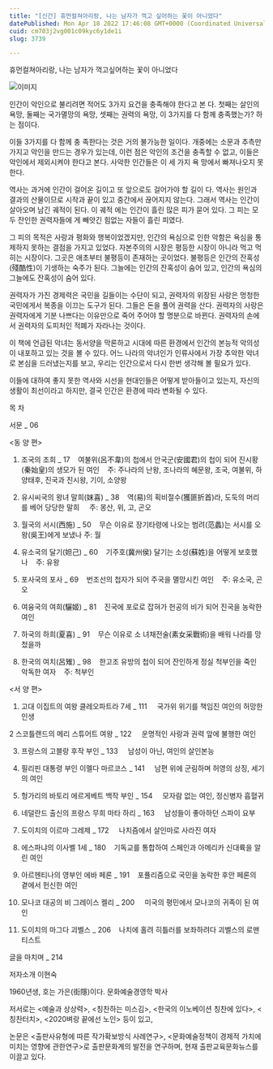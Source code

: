 ```yaml
---
title: "[신간] 휴먼컬쳐아리랑, 나는 남자가 꺽고 싶어하는 꽃이 아니었다"
datePublished: Mon Apr 18 2022 17:46:08 GMT+0000 (Coordinated Universal Time)
cuid: cm703j2vg001c09kyc6y1de1i
slug: 3739

---
```



휴먼컬쳐아리랑, 나는 남자가 꺽고싶어하는 꽃이 아니었다

![이미지](https://cdn.hashnode.com/res/hashnode/image/upload/v1739255013652/c4dee55c-c43f-4ec1-a988-67e7245e5da3.jpeg)

인간이 악인으로 불리려면 적어도 3가지 요건을 충족해야 한다고 본 다. 첫째는 살인의 욕망, 둘째는 국가멸망의 욕망, 셋째는 권력의 욕망, 이 3가지를 다 함께 충족했는가? 하는 점이다.

이들 3가지를 다 함께 충 족한다는 것은 거의 불가능한 일이다. 개중에는 소문과 추측만 가지고 악인을 만드는 경우가 있는데, 이런 점은 악인의 조건을 충족할 수 없고, 이들은 악인에서 제외시켜야 한다고 본다. 사악한 인간들은 이 세 가지 욕 망에서 빠져나오지 못한다.

역사는 과거에 인간이 걸어온 길이고 또 앞으로도 걸어가야 할 길이 다. 역사는 원인과 결과의 산물이므로 시작과 끝이 있고 중간에서 끊어지지 않는다. 그래서 역사는 인간이 살아오며 남긴 궤적이 된다. 이 궤적 에는 인간이 흘린 많은 피가 묻어 있다. 그 피는 모두 잔인한 권력자들에 게 빼앗긴 힘없는 자들이 흘린 피였다.

그 피의 목적은 사랑과 평화와 행복이었겠지만, 인간의 욕심으로 인한 악함은 욕심을 통제하지 못하는 결점을 가지고 있었다. 자본주의의 시장은 평등한 시장이 아니라 먹고 먹히는 시장이다. 그곳은 애초부터 불평등이 존재하는 곳이었다. 불평등은 인간의 잔혹성(殘酷性)이 기생하는 숙주가 된다. 그늘에는 인간의 잔혹성이 숨어 있고, 인간의 욕심의 그늘에도 잔혹성이 숨어 있다.

권력자가 가진 경제력은 국민을 길들이는 수단이 되고, 권력자의 위장된 사랑은 멍청한 국민에게서 복종을 이끄는 도구가 된다. 그들은 돈을 풀어 권력을 산다. 권력자의 사랑은 권력자에게 기분 나쁘다는 이유만으로 죽어 주어야 할 명분으로 바뀐다. 권력자의 손에서 권력자의 도피처인 적폐가 자라나는 것이다.

이 책에 언급된 악녀는 동서양을 막론하고 시대에 따른 환경에서 인간의 본능적 악의성이 내포하고 있는 것을 볼 수 있다. 어느 나라의 악녀인가 인류사에서 가장 추악한 악녀로 본심을 드러냈는지를 보고, 우리는 인간으로서 다시 한번 생각해 볼 필요가 있다.

이들에 대하여 좋지 못한 역사와 시선을 현대인들은 어떻게 받아들이고 있는지, 자신의 생활이 최선이라고 하지만, 결국 인간은 환경에 따라 변화될 수 있다.

목 차

서문 _ 06

<동 양 편>

1. 조국의 조희 _ 17    여불위(呂不韋)의 첩에서 안국군(安國君)의 첩이 되어 진시황(秦始皇)의 생모가 된 여인    주: 주나라의 난왕, 조나라의 혜문왕, 조국, 여불위, 하양태후, 진국과 진시왕, 기이, 소양왕

2. 유시씨국의 왕녀 말희(妺喜) _ 38    역(易)의 획비절수(獲匪折首)라, 도둑의 머리를 베어 당당한 말희     주: 몽산, 위, 고, 곤오

3. 월국의 서시(西施) _ 50    무슨 이유로 장기타령에 나오는 범려(范蠡)는 서시를 오왕(吳王)에게 보냈나 주: 월

4. 유소국의 달기(妲己) _ 60    기주호(冀州侯) 달기는 소성(蘇姓)을 어떻게 보호했나    주: 유왕

5. 포사국의 포사 _ 69    번조선의 첩자가 되어 주국을 멸망시킨 여인    주: 유소국, 곤오

6. 여융국의 여희(驪姬) _ 81    진국에 포로로 잡혀가 헌공의 비가 되어 진국을 농락한 여인

7. 하국의 하희(夏喜) _ 91    무슨 이유로 소 녀채전술(素女采戰術)을 배워 나라를 망첬을까

8. 한국의 여치(呂雉) _ 98    한고조 유방의 첩이 되어 잔인하게 정실 척부인을 죽인 악독한 여자    주: 척부인

<서 양 편>

1. 고대 이집트의 여왕 클레오파트라 7세 _ 111     국가위 위기를 책임진 여인의 허망한 인생

2 스코틀랜드의 메리 스튜어트 여왕 _ 122     운명적인 사랑과 권력 앞에 불행한 여인

3. 프랑스의 고블랑 후작 부인 _ 133     남성이 아닌, 여인의 살인본능

4. 필리핀 대통령 부인 이멜다 마르코스 _ 141     남편 위에 군림하며 허영의 상징, 세기의 여인

5. 헝가리의 바토리 에르게베트 백작 부인 _ 154     모자람 없는 여인, 정신병자 흡혈귀

6. 네덜란드 출신의 프랑스 무희 마타 하리 _ 163     남성들이 좋아하던 스파이 요부

7. 도이치의 이르마 그레제 _ 172     나치즘에서 살인마로 사라진 여자

8. 에스파냐의 이사벨 1세 _ 180    기독교를 통합하여 스페인과 아메리카 신대륙을 알린 여인

9. 아르헨티나의 영부인 에바 페론 _ 191    포퓰리즘으로 국민을 농락한 후안 페론의 곁에서 헌신한 여인

10. 모나코 대공의 비 그레이스 켈리 _ 200     미국의 평민에서 모나코의 귀족이 된 여인

11. 도이치의 마그다 괴벨스 _ 206    나치에 홀려 히틀러를 보좌하려다 괴벨스의 로맨티스트

글을 마치며 _ 214

저자소개 이현숙

1960년생, 호는 가은(街隱)이다. 문화예술경영학 박사

저서로는 <예술과 상상력>, <칭찬하는 미스김>, <한국의 이노베이션 칭찬에 있다>, <칭찬터치>, <2020벼랑 끝에선 노인> 등이 있고,

논문은 <출판사유형에 따른 작가확보방식 사례연구>, <문화예술정책이 경제적 가치에 미치는 영향에 관한연구>로 출판문화계의 발전을 연구하며, 현재 출판교육문화뉴스를 이끌고 있다.
